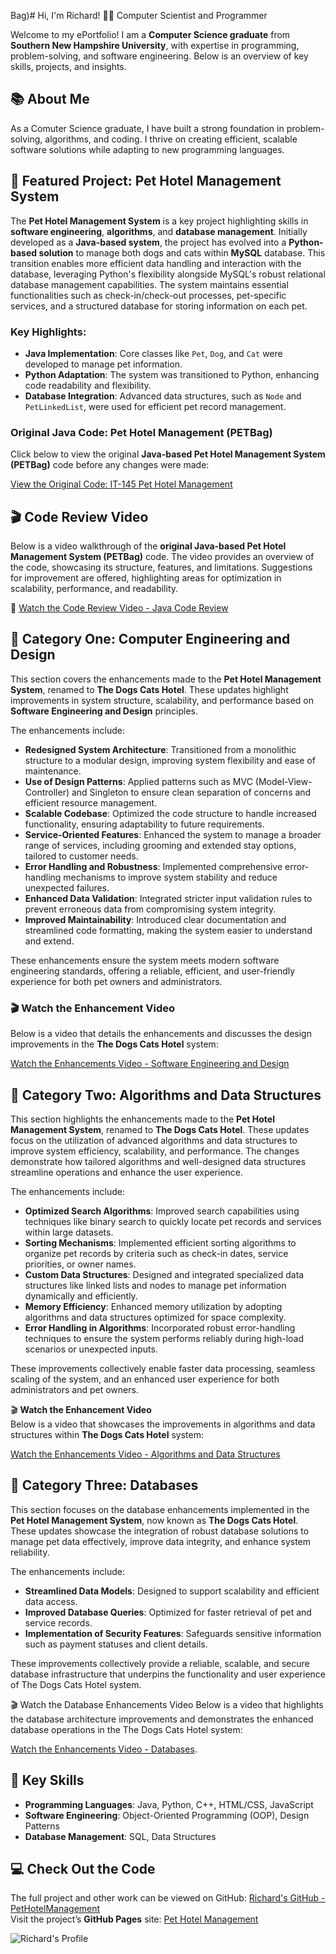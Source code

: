 Bag)# Hi, I'm Richard! 👨‍💻 Computer Scientist and Programmer

Welcome to my ePortfolio! I am a **Computer Science graduate** from **Southern New Hampshire University**, with expertise in programming, problem-solving, and software engineering. Below is an overview of key skills, projects, and insights.

## 📚 About Me

As a Comuter Science graduate, I have built a strong foundation in problem-solving, algorithms, and coding. I thrive on creating efficient, scalable software solutions while adapting to new programming languages.

## 🌟 Featured Project: **Pet Hotel Management System**

The **Pet Hotel Management System** is a key project highlighting skills in **software engineering**, **algorithms**, and **database management**. Initially developed as a **Java-based system**, the project has evolved into a **Python-based solution** to manage both dogs and cats within **MySQL** database. This transition enables more efficient data handling and interaction with the database, leveraging Python's flexibility alongside MySQL's robust relational database management capabilities. The system maintains essential functionalities such as check-in/check-out processes, pet-specific services, and a structured database for storing information on each pet.

### Key Highlights:
- **Java Implementation**: Core classes like `Pet`, `Dog`, and `Cat` were developed to manage pet information.
- **Python Adaptation**: The system was transitioned to Python, enhancing code readability and flexibility.
- **Database Integration**: Advanced data structures, such as `Node` and `PetLinkedList`, were used for efficient pet record management.

### Original Java Code: Pet Hotel Management (PETBag)

Click below to view the original **Java-based Pet Hotel Management System (PETBag)** code before any changes were made:

[View the Original Code: IT-145 Pet Hotel Management](https://github.com/RichardBack/PetHotelManagement/blob/main/CS145PetHotelManagementPEGBag.txt)

## 🎬 Code Review Video

Below is a video walkthrough of the **original Java-based Pet Hotel Management System (PETBag)** code. The video provides an overview of the code, showcasing its structure, features, and limitations. Suggestions for improvement are offered, highlighting areas for optimization in scalability, performance, and readability.

🔗 [Watch the Code Review Video - Java Code Review](https://youtu.be/0b_1pya0T1Y)

## 📂 Category One: Computer Engineering and Design

This section covers the enhancements made to the **Pet Hotel Management System**, renamed to **The Dogs Cats Hotel**. These updates highlight improvements in system structure, scalability, and performance based on **Software Engineering and Design** principles.  

The enhancements include:  
- **Redesigned System Architecture**: Transitioned from a monolithic structure to a modular design, improving system flexibility and ease of maintenance.  
- **Use of Design Patterns**: Applied patterns such as MVC (Model-View-Controller) and Singleton to ensure clean separation of concerns and efficient resource management.  
- **Scalable Codebase**: Optimized the code structure to handle increased functionality, ensuring adaptability to future requirements.  
- **Service-Oriented Features**: Enhanced the system to manage a broader range of services, including grooming and extended stay options, tailored to customer needs.  
- **Error Handling and Robustness**: Implemented comprehensive error-handling mechanisms to improve system stability and reduce unexpected failures.  
- **Enhanced Data Validation**: Integrated stricter input validation rules to prevent erroneous data from compromising system integrity.  
- **Improved Maintainability**: Introduced clear documentation and streamlined code formatting, making the system easier to understand and extend.  

These enhancements ensure the system meets modern software engineering standards, offering a reliable, efficient, and user-friendly experience for both pet owners and administrators.  

### 🎬 Watch the Enhancement Video

Below is a video that details the enhancements and discusses the design improvements in the **The Dogs Cats Hotel** system:

[Watch the Enhancements Video - Software Engineering and Design](https://youtu.be/THa4Mwbl8nI)

## 📂 Category Two: Algorithms and Data Structures

This section highlights the enhancements made to the **Pet Hotel Management System**, renamed to **The Dogs Cats Hotel**. These updates focus on the utilization of advanced algorithms and data structures to improve system efficiency, scalability, and performance. The changes demonstrate how tailored algorithms and well-designed data structures streamline operations and enhance the user experience.

The enhancements include:
- **Optimized Search Algorithms**: Improved search capabilities using techniques like binary search to quickly locate pet records and services within large datasets.
- **Sorting Mechanisms**: Implemented efficient sorting algorithms to organize pet records by criteria such as check-in dates, service priorities, or owner names.
- **Custom Data Structures**: Designed and integrated specialized data structures like linked lists and nodes to manage pet information dynamically and efficiently.
- **Memory Efficiency**: Enhanced memory utilization by adopting algorithms and data structures optimized for space complexity.
- **Error Handling in Algorithms**: Incorporated robust error-handling techniques to ensure the system performs reliably during high-load scenarios or unexpected inputs.

These improvements collectively enable faster data processing, seamless scaling of the system, and an enhanced user experience for both administrators and pet owners.

🎬 **Watch the Enhancement Video**  
Below is a video that showcases the improvements in algorithms and data structures within **The Dogs Cats Hotel** system:

[Watch the Enhancements Video - Algorithms and Data Structures](https://youtu.be/z4FT6d7N8iI)

## 📂 Category Three: Databases

This section focuses on the database enhancements implemented in the **Pet Hotel Management System**, now known as **The Dogs Cats Hotel**. These updates showcase the integration of robust database solutions to manage pet data effectively, improve data integrity, and enhance system reliability.

The enhancements include:
- **Streamlined Data Models**: Designed to support scalability and efficient data access.
- **Improved Database Queries**: Optimized for faster retrieval of pet and service records.
- **Implementation of Security Features**: Safeguards sensitive information such as payment statuses and client details.

These improvements collectively provide a reliable, scalable, and secure database infrastructure that underpins the functionality and user experience of The Dogs Cats Hotel system.

🎬 Watch the Database Enhancements Video
Below is a video that highlights the database architecture improvements and demonstrates the enhanced database operations in the The Dogs Cats Hotel system:

[Watch the Enhancements Video - Databases](https://youtu.be/7XpiSde4HZs).

## 🎯 Key Skills
- **Programming Languages**: Java, Python, C++, HTML/CSS, JavaScript
- **Software Engineering**: Object-Oriented Programming (OOP), Design Patterns
- **Database Management**: SQL, Data Structures

## 💻 Check Out the Code  
The full project and other work can be viewed on GitHub: [Richard's GitHub - PetHotelManagement](https://github.com/RichardBack/PetHotelManagement)  
Visit the project’s **GitHub Pages** site: [Pet Hotel Management](https://richardback.github.io/PetHotelManagement/)

![Richard's Profile](https://raw.githubusercontent.com/NewtonianLaw/NewtonianLaw.github.io/main/Github_Photo.jpg)
